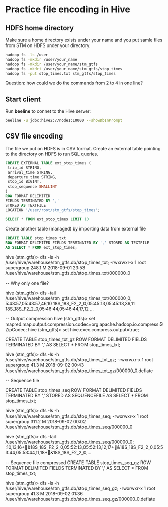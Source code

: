 # Practice file encoding in Hive

## HDFS home directory

Make sure a home directory exists under your name and you put samle files from STM on HDFS under your directory.

```bash
hadoop fs -ls /user
hadoop fs -mkdir /user/your_name
hadoop fs -mkdir /user/your_name/stm_gtfs
hadoop fs -mkdri /user/your_name/stm_gtfs/stop_times
hadoop fs -put stop_times.txt stm_gtfs/stop_times
```

Question: how could we do the commands from 2 to 4 in one line?


## Start client

Run **beeline** to connet to the Hive server:

```bash
beeline -u jdbc:hive2://node1:10000 --showDbInPrompt
```

## CSV file encoding

The file we put on HDFS is in CSV format. Create an external table pointing to the directory on HDFS to run SQL queries.

```sql
CREATE EXTERNAL TABLE ext_stop_times (
 trip_id STRING,
 arrival_time STRING,
 departure_time STRING,
 stop_id BIGINT,
 stop_sequence SMALLINT
)
ROW FORMAT DELIMITED
FIELDS TERMINATED BY ','
STORED AS TEXTFILE
LOCATION '/user/root/stm_gtfs/stop_times';

SELECT * FROM ext_stop_times LIMIT 10
```

Create another table (managed) by importing data from external file

```sql
CREATE TABLE stop_times_txt 
ROW FORMAT DELIMITED FIELDS TERMINATED BY ',' STORED AS TEXTFILE
AS SELECT * FROM ext_stop_times;
```


hive (stm_gtfs)> dfs -ls -h /user/hive/warehouse/stm_gtfs.db/stop_times_txt;
-rwxrwxr-x   1 root supergroup  248.1 M 2018-09-01 23:53 /user/hive/warehouse/stm_gtfs.db/stop_times_txt/000000_0

-- Why only one file?

hive (stm_gtfs)> dfs -tail /user/hive/warehouse/stm_gtfs.db/stop_times_txt/000000_0;
5:43:57,05:43:57,46,10
18S_18S_F2_2_0,05:45:13,05:45:13,36,11
18S_18S_F2_2_0,05:46:44,05:46:44,17,12
...

-- Output compression
hive (stm_gtfs)> set mapred.map.output.compression.codec=org.apache.hadoop.io.compress.GZipCodec;
hive (stm_gtfs)> set hive.exec.compress.output=true;

CREATE TABLE stop_times_txt_gz
ROW FORMAT DELIMITED FIELDS TERMINATED BY ',' 
AS SELECT * FROM stop_times_txt;

hive (stm_gtfs)> dfs -ls -h /user/hive/warehouse/stm_gtfs.db/stop_times_txt_gz;
-rwxrwxr-x   1 root supergroup     41.3 M 2018-09-02 00:43 /user/hive/warehouse/stm_gtfs.db/stop_times_txt_gz/000000_0.deflate

-- Sequence file

CREATE TABLE stop_times_seq
ROW FORMAT DELIMITED FIELDS TERMINATED BY ',' STORED AS SEQUENCEFILE
AS SELECT * FROM stop_times_txt;

hive (stm_gtfs)> dfs -ls -h /user/hive/warehouse/stm_gtfs.db/stop_times_seq;
-rwxrwxr-x   1 root supergroup    311.2 M 2018-09-02 00:02 /user/hive/warehouse/stm_gtfs.db/stop_times_seq/000000_0

hive (stm_gtfs)> dfs -tail /user/hive/warehouse/stm_gtfs.db/stop_times_seq/000000_0;
:10,13,16+&18S_18S_F2_2_0,05:52:13,05:52:13,12,17+&18S_18S_F2_2_0,05:53:44,05:53:44,11,18+&18S_18S_F2_2_0,...

-- Sequence file compressed
CREATE TABLE stop_times_seq_gz
ROW FORMAT DELIMITED FIELDS TERMINATED BY ',' 
AS SELECT * FROM stop_times_txt;

hive (stm_gtfs)> dfs -ls -h /user/hive/warehouse/stm_gtfs.db/stop_times_seq_gz;
-rwxrwxr-x   1 root supergroup     41.3 M 2018-09-02 01:36 /user/hive/warehouse/stm_gtfs.db/stop_times_seq_gz/000000_0.deflate

